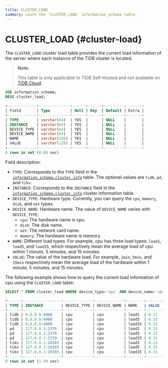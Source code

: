 ```yaml
---
title: CLUSTER_LOAD
summary: Learn the `CLUSTER_LOAD` information_schema table.
---
```


# CLUSTER_LOAD {#cluster-load}

The `CLUSTER_LOAD` cluster load table provides the current load information of the server where each instance of the TiDB cluster is located.

> **Note:**
>
> This table is only applicable to TiDB Self-Hosted and not available on [TiDB Cloud](https://docs.pingcap.com/tidbcloud/).

```sql
USE information_schema;
DESC cluster_load;
```

```sql
+-------------+--------------+------+------+---------+-------+
| Field       | Type         | Null | Key  | Default | Extra |
+-------------+--------------+------+------+---------+-------+
| TYPE        | varchar(64)  | YES  |      | NULL    |       |
| INSTANCE    | varchar(64)  | YES  |      | NULL    |       |
| DEVICE_TYPE | varchar(64)  | YES  |      | NULL    |       |
| DEVICE_NAME | varchar(64)  | YES  |      | NULL    |       |
| NAME        | varchar(256) | YES  |      | NULL    |       |
| VALUE       | varchar(128) | YES  |      | NULL    |       |
+-------------+--------------+------+------+---------+-------+
6 rows in set (0.00 sec)
```

Field description:

-   `TYPE`: Corresponds to the `TYPE` field in the [`information_schema.cluster_info`](/information-schema/information-schema-cluster-info.md) table. The optional values are `tidb`, `pd`, and `tikv`.
-   `INSTANCE`: Corresponds to the `INSTANCE` field in the [`information_schema.cluster_info`](/information-schema/information-schema-cluster-info.md) cluster information table.
-   `DEVICE_TYPE`: Hardware type. Currently, you can query the `cpu`, `memory`, `disk`, and `net` types.
-   `DEVICE_NAME`: Hardware name. The value of `DEVICE_NAME` varies with `DEVICE_TYPE`.
    -   `cpu`: The hardware name is cpu.
    -   `disk`: The disk name.
    -   `net`: The network card name.
    -   `memory`: The hardware name is memory.
-   `NAME`: Different load types. For example, cpu has three load types: `load1`, `load5`, and `load15`, which respectively mean the average load of cpu within 1 minute, 5 minutes, and 15 minutes.
-   `VALUE`: The value of the hardware load. For example, `1min`, `5min`, and `15min` respectively mean the average load of the hardware within 1 minute, 5 minutes, and 15 minutes.

The following example shows how to query the current load information of cpu using the `CLUSTER_LOAD` table:

```sql
SELECT * FROM cluster_load WHERE device_type='cpu' AND device_name='cpu';
```

```sql
+------+-----------------+-------------+-------------+--------+-------+
| TYPE | INSTANCE        | DEVICE_TYPE | DEVICE_NAME | NAME   | VALUE |
+------+-----------------+-------------+-------------+--------+-------+
| tidb | 0.0.0.0:4000    | cpu         | cpu         | load1  | 0.13  |
| tidb | 0.0.0.0:4000    | cpu         | cpu         | load5  | 0.25  |
| tidb | 0.0.0.0:4000    | cpu         | cpu         | load15 | 0.31  |
| pd   | 127.0.0.1:2379  | cpu         | cpu         | load1  | 0.13  |
| pd   | 127.0.0.1:2379  | cpu         | cpu         | load5  | 0.25  |
| pd   | 127.0.0.1:2379  | cpu         | cpu         | load15 | 0.31  |
| tikv | 127.0.0.1:20165 | cpu         | cpu         | load1  | 0.13  |
| tikv | 127.0.0.1:20165 | cpu         | cpu         | load5  | 0.25  |
| tikv | 127.0.0.1:20165 | cpu         | cpu         | load15 | 0.31  |
+------+-----------------+-------------+-------------+--------+-------+
9 rows in set (1.50 sec)
```
